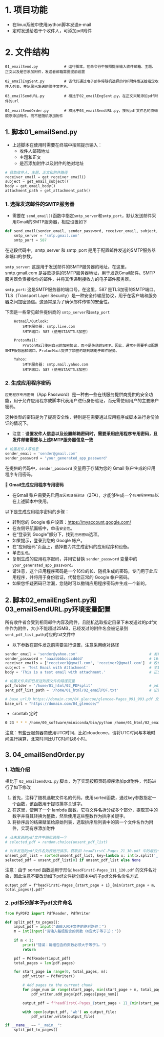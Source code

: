# 1. 项目功能

- 在linux系统中使用python脚本发送e-mail
- 定时发送给若干个收件人，可添加pdf附件

# 2. 文件结构

```
01_emailSend.py            # 运行脚本，在命令行中按照提示输入收件邮箱、主题、正文以及是否添加附件，发送者邮箱需要提前设置

02_emailEngSent.py         # 该代码通过电子邮件将随机选择的PDF附件发送给指定收件人列表，并记录已发送的附件文件名。

03_emailSendURL.py         # 相比于02_emailEngSent.py，在正文末尾添加pdf附件的url

04_emailSendOrder.py       # 相比于03_emailSendURL.py，按照pdf文件名的页码顺序添加附件，而不是随机添加附件
```

## 1. 脚本01_emailSend.py

- 上述脚本在使用时需要在终端中按照提示输入：
  -  收件人邮箱地址
  -  主题和正文
  -  是否添加附件以及附件的绝对地址

```py
# 获取收件人、主题、正文和附件路径
receiver_email = get_receiver_email()
subject = get_email_subject()
body = get_email_body()
attachment_path = get_attachment_path()
```


### 1. 选择发送邮件的SMTP服务器

- 需要在 `send_email()`函数中指定`smtp_server`和`smtp_port`，默认发送邮件采用Gmail的SMTP服务器，相应设置如下

```py
def send_email(sender_email, sender_password, receiver_email, subject, body, attachment_path):
    smtp_server = 'smtp.gmail.com'
    smtp_port = 587
```

在这段代码中，smtp_server 和 smtp_port 是用于配置邮件发送的SMTP服务器和端口的参数。

`smtp_server`: 这是用于发送邮件的SMTP服务器的地址。在这里，smtp.gmail.com 是谷歌提供的SMTP服务器地址，用于发送Gmail邮件。SMTP服务器负责接收你的邮件，并将其传递到接收方的电子邮件服务器。

`smtp_port`: 这是SMTP服务器的端口号。在这里，587 是TLS加密的SMTP端口。TLS（Transport Layer Security）是一种安全传输层协议，用于在客户端和服务器之间加密通信。这通常是为了确保邮件传输的安全性。

下面是一些常见邮件提供商的 `smtp_server`和`smtp_port`

```
    Hotmail/Outlook:
        SMTP服务器: smtp.live.com
        SMTP端口: 587 (使用STARTTLS加密)

    ProtonMail:
        ProtonMail使用自己的加密协议，而不是传统的SMTP。因此，通常不需要手动配置SMTP服务器和端口。ProtonMail提供了加密的端到端电子邮件服务。

    Yahoo:
        SMTP服务器: smtp.mail.yahoo.com
        SMTP端口: 587 (使用STARTTLS加密)
```



### 2. 生成应用程序密码

`应用程序专用密码`（App Password）是一种由一些在线服务提供商提供的安全功能，用于允许应用程序或脚本代表用户进行身份验证，而无需使用用户的主要账户密码。

这种类型的密码是为了提高安全性，特别是在需要通过应用程序或脚本进行身份验证的情况下。

- 注意：**设置发件人信息以及设置邮箱密码时，需要采用应用程序专用密码，且发件邮箱需要与上述SMTP服务器信息一致**

```py
# 设置发件人等信息
sender_email = 'sender@gmail.com'
sender_password = 'your_generated_app_password'
```

在提供的代码中，`sender_password` 变量用于存储为您的 Gmail 账户生成的应用程序专用密码。

🔹 **Gmail生成应用程序专用密码**

- 在Gmail 账户需要先启用`双因素身份验证`（2FA），才能够生成一个`应用程序密码`以在上述脚本中使用。

以下是生成应用程序密码的步骤：

- 转到您的 Google 帐户设置：https://myaccount.google.com/
- 在左侧导航面板中，单击`安全性`。
- 在“登录到 Google”部分下，找到`应用密码`选项。
- 如果提示，登录到您的 Google 帐户。
- 在“应用密码”页面上，选择要为其生成密码的应用程序和设备。
- 单击`生成`。
- 复制生成的应用程序密码，并用它替换 `sender_password` 变量中的 `your_generated_app_password`。
- 请注意，这个应用程序密码是一个16位的长、随机生成的密码，专门用于此应用程序，并将用于身份验证，代替您正常的 Google 帐户密码。
- 如果您怀疑密码已泄漏，您随时可以撤销应用程序密码并生成一个新的。


## 2. 脚本02_emailEngSent.py和03_emailSendURL.py环境变量配置

所有收件者会受到相同邮件内容及附件，且随机选取指定目录下未发送过的pdf文件作为附件，大小不能超过25MB，已经发过的附件名会被记录到`sent_pdf_list_path`对应的txt文件中

- 以下参数在邮件发送前需要进行设置，注意采用绝对路径

```py
sender_email = 'sender@yahoo.com'                                 # 发邮件者邮箱
sender_password = 'aaaabbbbccccdddd'                              # 16位应用程序专用密码
receiver_emails = ['receiver1@gmail.com', 'receiver2@gmail.com']  # 收件者列表
subject = 'Test Email with Attachment'                            # 主题
body = 'This is a test email with attachment.'                    # 正文

# 设置文件夹和已发送列表文件的路径变量
pdf_folder = '/home/01_html/02_PDFsplit'                          # pdf附件对应的目录
sent_pdf_list_path = '/home/01_html/02_emailPDF.txt'              # 记录发送过的pdf附件名

# base_url为 https://domain.com/04_glencoe/glencoe-Pages_991_993.pdf 文件名前面部分，构造附件访问链接，位于正文最后部分
base_url = "https://domain.com/04_glencoe/"
```

- crontab 定时

```sh
0 23 * * * /home/00_software/miniconda/bin/python /home/01_html/02_emailEngSent.py >> /home/01_html/cron.log 2>&1
```

注意：有些云服务器商使用UTC时间，比如cloudcone，请将UTC时间与本地时间进行换算，北京时间比UTC时间快8小时。




## 3. 04_emailSendOrder.py

### 1. 功能介绍

相比于 `03_emailSendURL.py` 脚本，为了实现按照页码顺序添加pdf附件，代码进行了如下修改

1. 首先，注释了随机选取文件名的代码，使用sorted函数，通过key参数指定一个函数，该函数用于提取排序关键字。
2. 在这里，使用了一个 lambda 函数，它将文件名拆分成多个部分，提取其中的数字并将其转换为整数，然后使用这些整数作为排序关键字。
3. 将排序后的结果赋值给原始列表，选取排序后列表中的第一个文件名作为附件，实现有序添加附件

```py
# 从未发送的pdf文件中随机选择一个
# selected_pdf = random.choice(unsent_pdf_list)

# 对未发送的pdf文件名列表进行排序，获取如 headFirstC-Pages_21_30.pdf 中的最后一个整数，获取排序后的第一个文件名
unsent_pdf_list = sorted(unsent_pdf_list, key=lambda x: int(x.split('_')[2].split('.')[0]))
selected_pdf = unsent_pdf_list[0] if unsent_pdf_list else None
```

注意：由于 sorted 函数适用于形似 `headFirstC-Pages_111_120.pdf` 的文件名对象，因此注意不要改动如下pdf文件拆分脚本中的子pdf文件名命名方式

```
output_pdf = f"headFirstC-Pages_{start_page + 1}_{min(start_page + m, total_pages)}.pdf"
```


### 2. pdf拆分脚本子pdf文件命名

```py
from PyPDF2 import PdfReader, PdfWriter

def split_pdf_to_pages():
    input_pdf = input("请输入PDF文件的绝对路径：")
    m = int(input("请输入每组包含的页数（m应大于等于1）："))
    
    if m < 1:
        print("错误：每组包含的页数必须大于等于1。")
        return

    pdf = PdfReader(input_pdf)
    total_pages = len(pdf.pages)

    for start_page in range(0, total_pages, m):
        pdf_writer = PdfWriter()

        # Add pages to the current chunk
        for page_num in range(start_page, min(start_page + m, total_pages)):
            pdf_writer.add_page(pdf.pages[page_num])

        output_pdf = f"headFirstC-Pages_{start_page + 1}_{min(start_page + m, total_pages)}.pdf"

        with open(output_pdf, 'wb') as output_file:
            pdf_writer.write(output_file)

if __name__ == "__main__":
    split_pdf_to_pages()
```






















